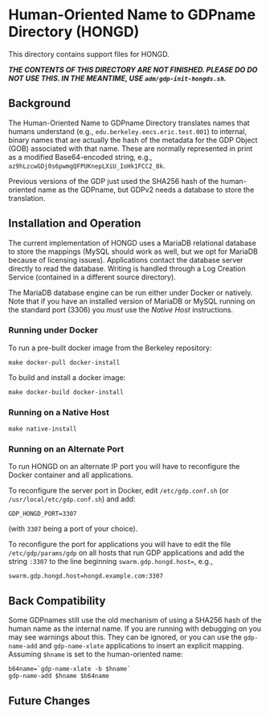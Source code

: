# Human-Oriented Name to GDPname Directory (HONGD)

This directory contains support files for HONGD.

***THE CONTENTS OF THIS DIRECTORY ARE NOT FINISHED.  PLEASE DO
DO NOT USE THIS.  IN THE MEANTIME, USE `adm/gdp-init-hongds.sh`.***

## Background

The Human-Oriented Name to GDPname Directory translates names
that humans understand (e.g., `edu.berkeley.eecs.eric.test.001`)
to internal, binary names that are actually the hash of the
metadata for the GDP Object (GOB) associated with that name.
These are normally represented in print as a modified Base64-encoded
string, e.g., `az9hLzcwGDj0s6pwmgQFPUKnepLXiU_IoHk1FCC2_8k`.

Previous versions of the GDP just used the SHA256 hash of the
human-oriented name as the GDPname, but GDPv2 needs a database
to store the translation.

## Installation and Operation

The current implementation of HONGD uses a MariaDB relational database
to store the mappings (MySQL should work as well, but we opt for
MariaDB because of licensing issues).  Applications contact the
database server directly to read the database.  Writing is handled
through a Log Creation Service (contained in a different source
directory).

The MariaDB database engine can be run either under Docker or
natively.  Note that if you have an installed version of MariaDB
or MySQL running on the standard port (3306) you _must_ use the
_Native Host_ instructions.

### Running under Docker

To run a pre-built docker image from the Berkeley repository:

	make docker-pull docker-install

To build and install a docker image:

	make docker-build docker-install

### Running on a Native Host

	make native-install

### Running on an Alternate Port

To run HONGD on an alternate IP port you will have to reconfigure
the Docker container and all applications.

To reconfigure the server port in Docker, edit `/etc/gdp.conf.sh`
(or `/usr/local/etc/gdp.conf.sh`) and add:

	GDP_HONGD_PORT=3307

(with `3307` being a port of your choice).

To reconfigure the port for applications you will have to edit the
file `/etc/gdp/params/gdp` on all hosts that run GDP applications
and add the string `:3307` to the line beginning `swarm.gdp.hongd.host=`,
e.g.,

	swarm.gdp.hongd.host=hongd.example.com:3307

## Back Compatibility

Some GDPnames still use the old mechanism of using a SHA256 hash
of the human name as the internal name.  If you are running with
debugging on you may see warnings about this.  They can be ignored,
or you can use the `gdp-name-add` and `gdp-name-xlate` applications
to insert an explicit mapping.  Assuming `$hname` is set to the
human-oriented name:

	b64name=`gdp-name-xlate -b $hname`
	gdp-name-add $hname $b64name

## Future Changes
